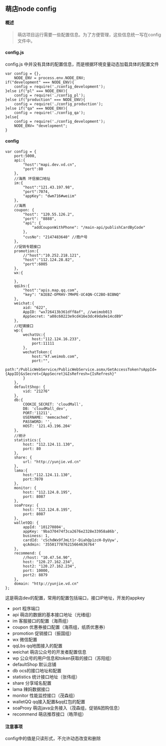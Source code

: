 ## 萌店node config  
#### 概述
>萌店项目运行需要一些配置信息。为了方便管理，这些信息统一写在config文件中。  
#### config.js  
config.js 中并没有具体的配置信息，而是根据环境变量动态加载具体的配置文件  

```
var config = {},
	NODE_ENV = process.env.NODE_ENV;
if("development" === NODE_ENV){
	config = require('./config_development');
}else if("pl" === NODE_ENV){
	config = require('./config_pl');
}else if("production" === NODE_ENV){
	config = require('./config_production');
}else if("qa" === NODE_ENV){
	config = require('./config_qa');
}else{
	config = require('./config_development');
	NODE_ENV= "development";
}
```
#### config  

```
var config = {
	port:5000,
	api:{
		"host":"mapi.dev.vd.cn",
		"port":80
	},
	//海燕 环信接口地址
	im:{
		"host":"121.43.197.98",
		"port":7074,
		"appKey": "dwm716#weiim"
	},
	//海燕
	coupon: {
		"host": "120.55.126.2",
		"port": "8888",
		"api": {
			"addCouponWithPhone": "/main-api/publishCardByCode"
		},
		"cusNo": "2147483640" //商户号
	},
	//促销专题接口
	promotion:{
		//"host":"10.252.218.121",
		"host":"112.124.28.82",
		"port":6005
	},
	wx:{
		
	},
	qqLbs:{
		"host":"apis.map.qq.com",
		"key": "AIEBZ-OPRHV-7MHPE-UC4QN-CC2BO-BIBNQ"
	},
	weichat:{
		aid: "622",
	  	AppID: "wx726413b361dff8af", //weimob013
      	AppSecret: "a08c60223e9cd416e3dc49da9e14cd89"
	},
	//旺铺接口
	wp:{
		wechatUc:{
			host:"112.124.16.233",
			port:11111
		},
		wechatToken:{
			host:"kf.weimob.com",
			port:"",
			path:"/PublicWebService/PublicWebService.asmx/GetAccessToken?sAppId={AppID}&sSecret={AppSecret}&IsRefresh={IsRefresh}"
		}
	},
	defaultShop: {
		vid: "21276"
	},
	db:{
		COOKIE_SECRET: 'cloudMall',
		DB: 'cloudMall_dev',
		PORT:'11211',
		USERNAME: 'memcached',
		PASSWORD: '',
		HOST: '121.43.196.204'
	},
	//统计
	statistics:{
		host: "112.124.11.130",
		port: 80
	},
	share: {
		url: "http://yunjie.vd.cn"
	},
	lama:{
		host:"112.124.11.130",
		port:7070
	},
	monitor: {
		host: "112.124.8.195",
		port: 8087
	},
	soaProxy: {
		host: "112.124.8.195",
		port: 8087
	},
	walletQQ: {
		appId: '101270804',
        appKey: '9ba370474f3ca2676e2328e33958a86b',
        business: 1,
        cardId: 'cSchdWx9fJmLt1r-DiahQp1zcH-DyUyw',
        qcAdmin: '3550177076215664636764'
	},
	recommend: {
		//host: "10.47.54.90",
		host: "120.27.162.234",
		host2: "120.27.162.234",
		port: 10000,
		port2: 8879
	},
	domain: "http://yunjie.vd.cn"
};
```
这是萌店dev的配置，常用的配置包括端口，接口IP地址，开发的appkey  

* port 程序端口
* api 萌店的数据的基本接口地址（光绪组）
* im 客服接口的配置（海燕组）
* coupon 优惠券接口配置（海燕组，纸质优惠券）
* promotion 促销接口（振国组）
* wx 微信配置
* qqLbs qq地图接入的配置
* weichat 萌店公众号的开发者配置信息
* wp 公众号的用户信息和token获取的接口（苏阳组）
* defaultShop 默认店铺
* db ocs的接口地址和配置
* statistics 统计接口地址（张伟组）
* share 分享域名配置
* lama 辣妈数据接口
* monitor 性能监控接口（茂森组）
* walletQQ qq接入配置&qq红包的配置
* soaProxy 萌店java业务接入（茂森组，促销&团购信息）
* recommend 萌店推荐接口（皓萍组）

#### 注意事项   
config中的值是只读形式，不允许动态改变和删除  
